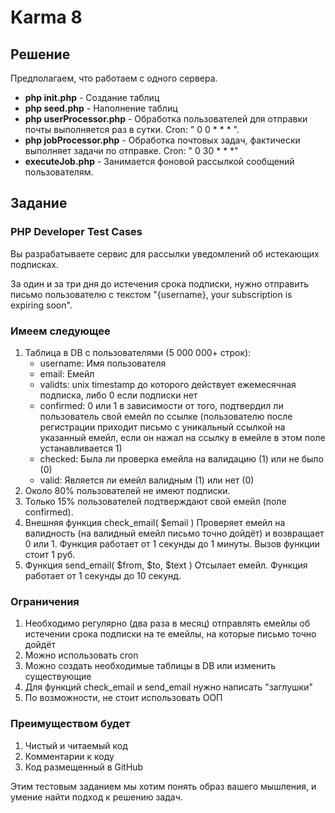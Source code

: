 # Karma 8
## Решение

Предполагаем, что работаем с одного сервера.

- **php init.php** - Создание таблиц
- **php seed.php** - Наполнение таблиц
- **php userProcessor.php** - Обработка пользователей для отправки почты выполняется раз в сутки. Cron: " 0 0 * * * ".
- **php jobProcessor.php** - Обработка почтовых задач, фактически выполняет задачи по отправке. Cron: " 0 30 * * *"
- **executeJob.php** - Занимается фоновой рассылкой сообщений пользователям.

## Задание
### PHP Developer Test Cases

Вы разрабатываете сервис для рассылки уведомлений об истекающих подписках.

За один и за три дня до истечения срока подписки, нужно отправить письмо пользователю с текстом "{username}, your subscription is expiring soon".

### Имеем следующее
1. Таблица в DB с пользователями (5 000 000+ строк):
   - username: Имя пользователя
   - email: Емейл
   - validts: unix timestamp до которого действует ежемесячная подписка, либо 0 если подписки нет
   - confirmed: 0 или 1 в зависимости от того, подтвердил ли пользователь свой емейл по ссылке (пользователю после регистрации приходит письмо с уникальный ссылкой на указанный емейл, если он нажал на ссылку в емейле в этом поле устанавливается 1)
   - checked: Была ли проверка емейла на валидацию (1) или не было (0)
   - valid: Является ли емейл валидным (1) или нет (0)
2. Около 80% пользователей не имеют подписки.
3. Только 15% пользователей подтверждают свой емейл (поле confirmed).
4. Внешняя функция check_email( $email )
   Проверяет емейл на валидность (на валидный емейл письмо точно дойдёт) и возвращает 0 или 1. Функция работает от 1 секунды до 1 минуты. Вызов функции стоит 1 руб.
5. Функция send_email( $from, $to, $text )
   Отсылает емейл. Функция работает от 1 секунды до 10 секунд.

### Ограничения
1. Необходимо регулярно (два раза в месяц) отправлять емейлы об истечении срока подписки на те емейлы, на которые письмо точно дойдёт
2. Можно использовать cron
3. Можно создать необходимые таблицы в DB или изменить
   существующие
4. Для функций check_email и send_email нужно написать "заглушки"
5. По возможности, не стоит использовать ООП

### Преимуществом будет
1. Чистый и читаемый код
2. Комментарии к коду
3. Код размещенный в GitHub
   
Этим тестовым заданием мы хотим понять образ вашего мышления, и умение найти подход к решению задач.
